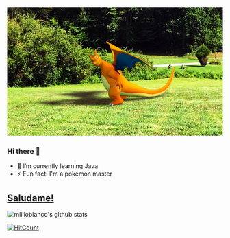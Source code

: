 <img src="https://github.com/mlilloblanco/mlilloblanco/blob/master/charizard.jpg" height="300" width="600" />






### Hi there 👋
- 🌱 I’m currently learning Java
- ⚡ Fun fact: I'm a pokemon master

## [Saludame!](https://twitter.com/intent/tweet?text=Hi%20%40mlilloblanco%20%F0%9F%91%8B.%20I%20am%20saying%20hi%20from%20your%20Github%20profile!%20(https%3A%2F%2Fgithub.com%2Fmlilloblanco)%0A%0A)

![mlilloblanco's github stats](https://github-readme-stats.vercel.app/api?username=mlilloblanco&hide=["issues"]&show_icons=true)


[![HitCount](http://hits.dwyl.com/mlilloblanco/mlilloblanco.svg)](http://hits.dwyl.com/mlilloblanco/mlilloblanco)


<!--
**mlilloblanco/mlilloblanco** is a ✨ _special_ ✨ repository because its `README.md` (this file) appears on your GitHub profile.

Here are some ideas to get you started:

- 🔭 I’m currently working on ...
- 🌱 I’m currently learning ...
- 👯 I’m looking to collaborate on ...
- 🤔 I’m looking for help with ...
- 💬 Ask me about ...
- 📫 How to reach me: ...
- 😄 Pronouns: ...
- ⚡ Fun fact: ...
-->
